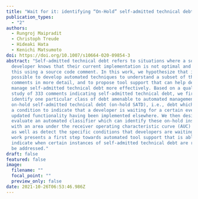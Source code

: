 ```yaml
---
title: "Wait for it: identifying “On-Hold” self-admitted technical debt"
publication_types:
  - "2"
authors:
  - Rungroj Maipradit
  - Christoph Treude
  - Hideaki Hata
  - Kenichi Matsumoto
doi: https://doi.org/10.1007/s10664-020-09854-3
abstract: "Self-admitted technical debt refers to situations where a software
  developer knows that their current implementation is not optimal and indicates
  this using a source code comment. In this work, we hypothesize that it is
  possible to develop automated techniques to understand a subset of these
  comments in more detail, and to propose tool support that can help developers
  manage self-admitted technical debt more effectively. Based on a qualitative
  study of 333 comments indicating self-admitted technical debt, we first
  identify one particular class of debt amenable to automated management:
  on-hold self-admitted technical debt (on-hold SATD), i.e., debt which contains
  a condition to indicate that a developer is waiting for a certain event or an
  updated functionality having been implemented elsewhere. We then design and
  evaluate an automated classifier which can identify these on-hold instances
  with an area under the receiver operating characteristic curve (AUC) of 0.98
  as well as detect the specific conditions that developers are waiting for. Our
  work presents a first step towards automated tool support that is able to
  indicate when certain instances of self-admitted technical debt are ready to
  be addressed."
draft: false
featured: false
image:
  filename: ""
  focal_point: ""
  preview_only: false
date: 2021-10-26T06:53:46.986Z
---
```

